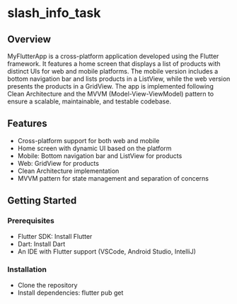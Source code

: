 # slash_info_task
## Overview
MyFlutterApp is a cross-platform application developed using the Flutter framework. It features a home screen that displays a list of products with distinct UIs for web and mobile platforms. The mobile version includes a bottom navigation bar and lists products in a ListView, while the web version presents the products in a GridView. The app is implemented following Clean Architecture and the MVVM (Model-View-ViewModel) pattern to ensure a scalable, maintainable, and testable codebase.

## Features
* Cross-platform support for both web and mobile
* Home screen with dynamic UI based on the platform
* Mobile: Bottom navigation bar and ListView for products
* Web: GridView for products
* Clean Architecture implementation
* MVVM pattern for state management and separation of concerns
## Getting Started
### Prerequisites
* Flutter SDK: Install Flutter
* Dart: Install Dart
* An IDE with Flutter support (VSCode, Android Studio, IntelliJ)
### Installation
- Clone the repository
- Install dependencies: flutter pub get
